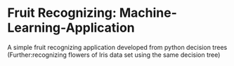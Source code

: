 # Fruit Recognizing: Machine-Learning-Application
A simple fruit recognizing application developed from python decision trees
(Further:recognizing flowers of Iris data set using the same decision tree)
